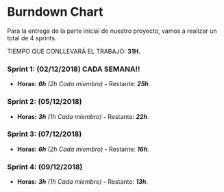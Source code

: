 # Burndown Chart

Para la entrega de la parte inicial de nuestro proyecto, vamos a realizar un total de 4 sprints.

TIEMPO QUE CONLLEVARÁ EL TRABAJO: **31H**.

### Sprint 1: (02/12/2018) CADA SEMANA!!

- **Horas:** _**6h** (2h Cada miembro)_ **-** Restante: _**25h**_.

### Sprint 2: (05/12/2018)

- **Horas:** _**3h** (1h Cada miembro)_ **-** Restante: _**22h**_.

### Sprint 3: (07/12/2018)

- **Horas:** _**6h** (2h Cada miembro)_ **-** Restante: _**16h**_.

### Sprint 4: (09/12/2018)

- **Horas:** _**3h** (1h Cada miembro)_ **-** Restante: _**13h**_.

